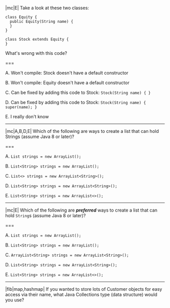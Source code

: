 |mc|E| Take a look at these two classes:

```
class Equity {
  public Equity(String name) {
  }
}

class Stock extends Equity {
}
```

What's wrong with this code?

===

A. Won't compile: Stock doesn't have a default constructor

B. Won't compile: Equity doesn't have a default constructor

C. Can be fixed by adding this code to Stock: `Stock(String name) { }`

D. Can be fixed by adding this code to Stock: `Stock(String name) { super(name); }`

E. I really don't know

---

|mc|A,B,D,E| Which of the following are ways to create a list that can hold Strings (assume Java 8 or later)?

===

A. `List strings = new ArrayList();`

B. `List<String> strings = new ArrayList();`

C. `List<> strings = new ArrayList<String>();`

D. `List<String> strings = new ArrayList<String>();`

E. `List<String> strings = new ArrayList<>();`

---

|mc|E| Which of the following are _**preferred**_ ways to create a list that can hold `String`s (assume Java 8 or later)?

===

A. `List strings = new ArrayList();`

B. `List<String> strings = new ArrayList();`

C. `ArrayList<String> strings = new ArrayList<String>();`

D. `List<String> strings = new ArrayList<String>();`

E. `List<String> strings = new ArrayList<>();`

---

|fib|map,hashmap| If you wanted to store lots of Customer objects for easy access via their name,
what Java Collections type (data structure) would you use?
